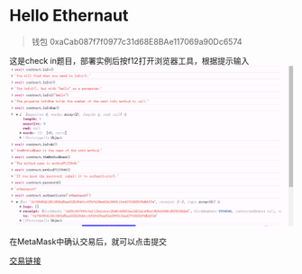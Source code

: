 # Hello Ethernaut

> 钱包
> 0xaCab087f7f0977c31d68E8BAe117069a90Dc6574

这是check in题目，部署实例后按f12打开浏览器工具，根据提示输入
![img.png](imgs/img.png)

在MetaMask中确认交易后，就可以点击提交

[交易链接](https://sepolia.etherscan.io/tx/0x71214cd0e2d864c00b3bdfeceb4f18221a866ba044ef05b994ee0e71a0bd9bb2)
